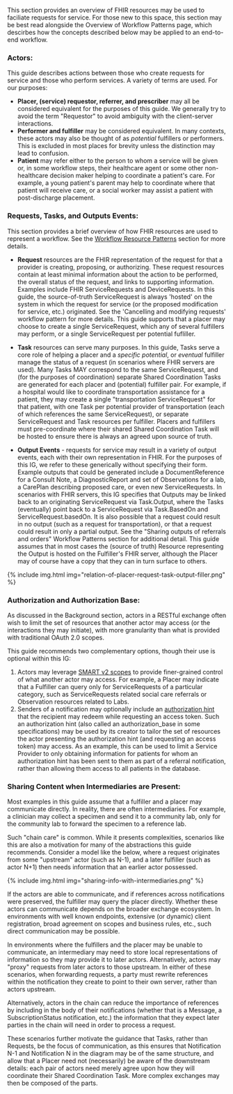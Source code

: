 This section provides an overview of FHIR resources may be used to faciliate requests for service. For those new to this space, this section may be best read alongside the Overview of Workflow Patterns page, which descirbes how the concepts described below may be applied to an end-to-end workflow. 

### Actors:

This guide describes actions between those who create requests for service and those who perform services. A variety of terms are used. For our purposes:

* **Placer, (service) requestor, referrer, and prescriber** may all be considered equivalent for the purposes of this guide. We generally try to avoid the term "Requestor" to avoid ambiguity with the client-server interactions. 
* **Performer and fulfiller** may be considered equivalent. In many contexts, these actors may also be thought of as *potential* fulfillers or performers. This is excluded in most places for brevity unless the distinction may lead to confusion.
* **Patient** may refer either to the person to whom a service will be given or, in some workflow steps, their healthcare agent or some other non-healthcare decision maker helping to coordinate a patient's care. For example, a young patient's parent may help to coordinate where that patient will receive care, or a social worker may assist a patient with post-discharge placement.

### Requests, Tasks, and Outputs Events:
This section provides a brief overview of how FHIR resources are used to represent a workflow. See the [Workflow Resource Patterns](https://www.hl7.org/fhir/workflow.html#respatterns) section for more details. 

* **Request** resources are the FHIR representation of the request for that a provider is creating, proposing, or authorizing. These request resources contain at least minimal information about the action to be performed, the overall status of the request, and links to supporting information. Examples include FHIR ServiceRequests and DeviceRequests. In this guide, the source-of-truth ServiceRequest is always 'hosted' on the system in which the request for service (or the proposed modification for service, etc.) originated. See the 'Cancelling and modifying requests' workflow pattern for more details. This guide supports that a placer may choose to create a single ServiceRequest, which any of several fulfillers may perform, or a single ServiceRequest per potential fufliller.
  
* **Task** resources can serve many purposes. In this guide, Tasks serve a core role of helping a placer and a _specific_ *potential*, or *eventual* fulfiller manage the status of a request (in scenarios where FHIR servers are used). Many Tasks MAY correspond to the same ServiceRequest, and (for the purposes of coordination) separate Shared Coordination Tasks are generated for each placer and (potential) fulfiller pair. For example, if a hospital would like to coordinate transportation assistance for a patient, they may create a single "transportation ServiceRequest" for that patient, with one Task per potential provider of transportation (each of which references the same ServiceRequest), or separate ServiceRequest and Task resources per fulfiller. Placers and fulfillers must pre-coordinate where their shared Shared Coordination Task will be hosted to ensure there is always an agreed upon source of truth. 
  
* **Output Events** - requests for service may result in a variety of output events, each with their own representation in FHIR. For the purposes of this IG, we refer to these generically without specifying their form. Example outputs that could be generated include a DocumentReference for a Consult Note, a DiagnosticReport and set of Observations for a lab, a CarePlan describing proposed care, or even new ServiceRequests. In scenarios with FHIR servers, this IG specifies that Outputs may be linked back to an originating ServiceRequest via Task.Output, where the Tasks (eventually) point back to a ServiceRequest via Task.BasedOn and ServiceRequest.basedOn.  It is also possible that a request could result in no output (such as a request for transportation), or that a request could result in only a partial output. See the "Sharing outputs of referrals and orders" Workflow Patterns section for additional detail. This guide assumes that in most cases the (source of truth) Resource representing the Output is hosted on the Fulfiller's FHIR server, although the Placer may of course have a copy that they can in turn surface to others. 

{% include img.html img="relation-of-placer-request-task-output-filler.png" %}

### Authorization and Authorization Base:

As discussed in the Background section, actors in a RESTful exchange often wish to limit the set of resources that another actor may access (or the interactions they may initiate), with more granularity than what is provided with traditional OAuth 2.0 scopes. 

This guide recommends two complementary options, though their use is optional within this IG:

1. Actors may leverage [SMART v2 scopes](https://hl7.org/fhir/smart-app-launch/) to provide finer-grained control of what another actor may access. For example, a Placer may indicate that a Fulfiller can query only for ServiceRequests of a particular category, such as ServiceRequests related social care referrals or Observation resources related to Labs.
2. Senders of a notification may optionally include an [authorization hint](https://build.fhir.org/ig/HL7/fhir-subscription-backport-ig/StructureDefinition-notification-authorization-hint.html) that the recipient may redeem while requesting an access token. Such an authorization hint (also called an authorization_base in some specifications) may be used by its creator to tailor the set of resources the actor presenting the authorization hint (and requesting an access token) may access. As an example, this can be used to limit a Service Provider to only obtaining information for patients for whom an authorization hint has been sent to them as part of a referral notification, rather than allowing them access to all patients in the database.  

### Sharing Content when Intermediaries are Present:

Most examples in this guide assume that a fulfiller and a placer may communicate directly. In reality, there are often intermediaries. For example, a clinician may collect a specimen and send it to a community lab, only for the community lab to forward the specimen to a reference lab. 

Such "chain care" is common. While it presents complexities, scenarios like this are also a motivation for many of the abstractions this guide recommends. Consider a model like the below, where a request originates from some "upstream" actor (such as N-1), and a later fulfiller (such as actor N+1) then needs information that an earlier actor possessed.

{% include img.html img="sharing-info-with-intermediaries.png" %}

If the actors are able to communicate, and if references across notifications were preserved, the fulfiller may query the placer directly. Whether these actors can communicate depends on the broader exchange ecosystem. In environments with well known endpoints, extensive (or dynamic) client registration, broad agreement on scopes and business rules, etc., such direct communication may be possible. 

In environments where the fulfillers and the placer may be unable to communicate, an intermediary may need to store local representations of information so they may provide it to later actors. Alternatively, actors may "proxy" requests from later actors to those upstream. In either of these scenarios, when forwarding requests, a party must rewrite references within the notification they create to point to their own server, rather than actors upstream.

Alternatively, actors in the chain can reduce the importance of references by including in the body of their notifications (whether that is a Message, a SubscriptionStatus notification, etc.) the information that they expect later parties in the chain will need in order to process a request. 

These scenarios further motivate the guidance that Tasks, rather than Requests, be the focus of communication, as this ensures that Notification N-1 and Notification N in the diagram may be of the same structure, and allow that a Placer need not (necessarily) be aware of the downstream details: each pair of actors need merely agree upon how they will coordinate their Shared Coordination Task. More complex exchanges may then be composed of the parts. 
